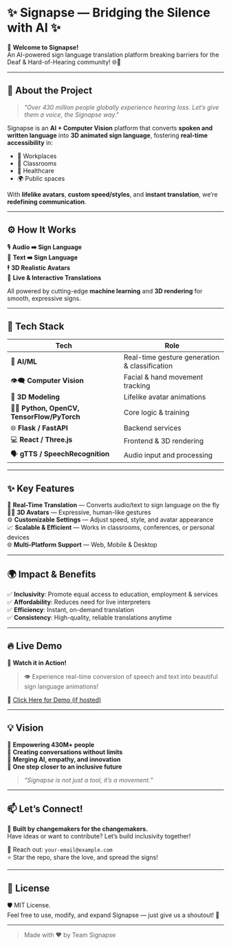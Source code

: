 # ✨ Signapse — Bridging the Silence with AI ✨

🚀 **Welcome to Signapse!**  
An AI-powered sign language translation platform breaking barriers for the Deaf & Hard-of-Hearing community! 🌐🤝

---

## 📖 About the Project

> _"Over 430 million people globally experience hearing loss. Let’s give them a voice, the Signapse way."_

Signapse is an **AI + Computer Vision** platform that converts **spoken and written language** into **3D animated sign language**, fostering **real-time accessibility** in:
- 🏢 Workplaces  
- 🏫 Classrooms  
- 🏥 Healthcare  
- 🌍 Public spaces  

With **lifelike avatars**, **custom speed/styles**, and **instant translation**, we’re **redefining communication**.

---

## ⚙️ How It Works

🎙️ **Audio ➡️ Sign Language**  
📝 **Text ➡️ Sign Language**  
🕴️ **3D Realistic Avatars**  
💬 **Live & Interactive Translations**

All powered by cutting-edge **machine learning** and **3D rendering** for smooth, expressive signs.

---

## 🧠 Tech Stack

| Tech | Role |
|------|------|
| 🧠 **AI/ML** | Real-time gesture generation & classification |
| 👁️‍🗨️ **Computer Vision** | Facial & hand movement tracking |
| 🧱 **3D Modeling** | Lifelike avatar animations |
| 🧑‍💻 **Python, OpenCV, TensorFlow/PyTorch** | Core logic & training |
| 🌐 **Flask / FastAPI** | Backend services |
| 💻 **React / Three.js** | Frontend & 3D rendering |
| 🗣️ **gTTS / SpeechRecognition** | Audio input and processing |

---

## ✨ Key Features

🔴 **Real-Time Translation** — Converts audio/text to sign language on the fly  
🧍‍♀️ **3D Avatars** — Expressive, human-like gestures  
⚙️ **Customizable Settings** — Adjust speed, style, and avatar appearance  
📈 **Scalable & Efficient** — Works in classrooms, conferences, or personal devices  
🌐 **Multi-Platform Support** — Web, Mobile & Desktop  

---

## 🌍 Impact & Benefits

✅ **Inclusivity**: Promote equal access to education, employment & services  
✅ **Affordability**: Reduces need for live interpreters  
✅ **Efficiency**: Instant, on-demand translation  
✅ **Consistency**: High-quality, reliable translations anytime

---

## 🔥 Live Demo

🎥 **Watch it in Action!**  
> 👁️ Experience real-time conversion of speech and text into beautiful sign language animations!

🌟 [Click Here for Demo (if hosted)](https://your-demo-link.com)

---

## 💡 Vision

🔮 **Empowering 430M+ people**  
💬 **Creating conversations without limits**  
🧩 **Merging AI, empathy, and innovation**  
🚀 **One step closer to an inclusive future**

> _“Signapse is not just a tool, it’s a movement.”_

---

## 📫 Let’s Connect!

🤖 **Built by changemakers for the changemakers.**  
Have ideas or want to contribute? Let’s build inclusivity together!

📩 Reach out: `your-email@example.com`  
⭐ Star the repo, share the love, and spread the signs!

---

## 📝 License

🛡️ MIT License.  
Feel free to use, modify, and expand Signapse — just give us a shoutout! 🙌

---

> Made with ❤️ by Team Signapse

 
